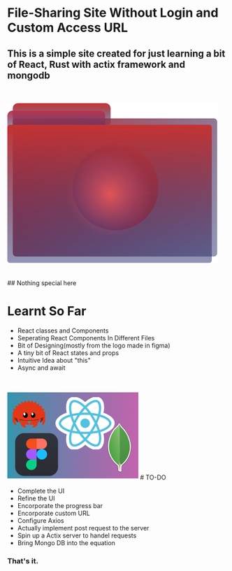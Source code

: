 # File-Sharing Site Without Login and Custom Access URL


## This is a simple site created for just learning a bit of React, Rust with actix framework and mongodb

<br/>
<br/>
<img src="./frontend/croxx_fileshare/src/assets/logo.svg" alt="logo which for some reasons isn't showing :|"><br>
<br>
<br>
## Nothing special here

<br/> 

# Learnt So Far<br/>
- React classes and Components
- Seperating React Components In Different Files
- Bit of Designing(mostly from the logo made in figma)
- A tiny bit of React states and props
- Intuitive Idea about "this"
- Async and await<br/>
<br/>
<br/>
<img src="./frontend/croxx_fileshare/src/assets/composition.png" alt="illustraton try">
# TO-DO


- Complete the UI
- Refine the UI
- Encorporate the progress bar
- Encorporate custom URL
- Configure Axios
- Actually implement post request to the server
- Spin up a Actix server to handel requests
- Bring Mongo DB into the equation


### That's it.